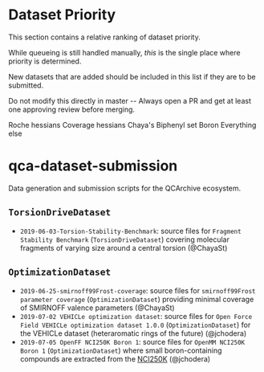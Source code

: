 # Dataset Priority

This section contains a relative ranking of dataset priority. 

While queueing is still handled manually, *this* is the single place where priority is determined. 

New datasets that are added should be included in this list if they are to be submitted. 

Do not modify this directly in master -- Always open a PR and get at least one approving review before merging.

Roche hessians
Coverage hessians
Chaya's Biphenyl set
Boron
Everything else

# qca-dataset-submission
Data generation and submission scripts for the QCArchive ecosystem.

## `TorsionDriveDataset`
* `2019-06-03-Torsion-Stability-Benchmark`: source files for `Fragment Stability Benchmark` (`TorsionDriveDataset`) covering molecular fragments of varying size around a central torsion (@ChayaSt)

## `OptimizationDataset`
* `2019-06-25-smirnoff99Frost-coverage`: source files for `smirnoff99Frost parameter coverage` (`OptimizationDataset`) providing minimal coverage of SMIRNOFF valence parameters (@ChayaSt)
* `2019-07-02 VEHICLe optimization dataset`: source files for `Open Force Field VEHICLe optimization dataset 1.0.0` (`OptimizationDataset`) for the VEHICLe dataset (heteraromatic rings of the future) (@jchodera)
* `2019-07-05 OpenFF NCI250K Boron 1`: source files for `OpenMM NCI250K Boron 1` (`OptimizationDataset`) where small boron-containing compounds are extracted from the [NCI250K](https://cactus.nci.nih.gov/download/nci/) (@jchodera)
